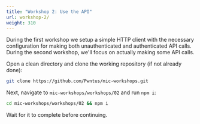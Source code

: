 ```yaml
---
title: "Workshop 2: Use the API"
url: workshop-2/
weight: 310
---
```


During the first workshop we setup a simple HTTP client with the necessary configuration for making both unauthenticated and authenticated API calls. During the second workshop, we'll focus on actually making some API calls.

Open a clean directory and clone the working repository (if not already done):

```sh
git clone https://github.com/Pwntus/mic-workshops.git
```

Next, navigate to `mic-workshops/workshops/02` and run `npm i`:

```sh
cd mic-workshops/workshops/02 && npm i
```

Wait for it to complete before continuing.
